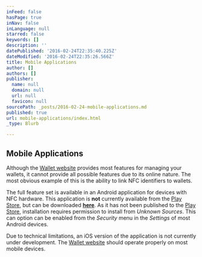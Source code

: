 ```yaml
---
inFeed: false
hasPage: true
inNav: false
inLanguage: null
starred: false
keywords: []
description: ''
datePublished: '2016-02-24T22:35:40.225Z'
dateModified: '2016-02-24T22:35:26.566Z'
title: Mobile Applications
author: []
authors: []
publisher:
  name: null
  domain: null
  url: null
  favicon: null
sourcePath: _posts/2016-02-24-mobile-applications.md
published: true
url: mobile-applications/index.html
_type: Blurb

---
```

## Mobile Applications

Although the [Wallet website][0] provides most features for managing your wallets, it cannot provide all possible features due to its online nature. The most obvious example of this is the ability to link NFC identifiers to wallets.

The full feature set is available in an Android application for devices with NFC hardware. This application is **not** currently available from the [Play Store][1], but can be downloaded [**here**][2]. As it has not been published to the [Play Store][1], installation requires permission to install from _Unknown Sources_. This can option can be enabled from the _Security_ menu in the _Settings_ of most Android devices.

Due to technical limitations, an iOS version of the application is not currently under development. The [Wallet website][0] should operate properly on most mobile devices.

[0]: https://wallet.outlayman.com/
[1]: https://play.google.com/
[2]: https://dl.outlayman.com/outlayman-wallet.apk
